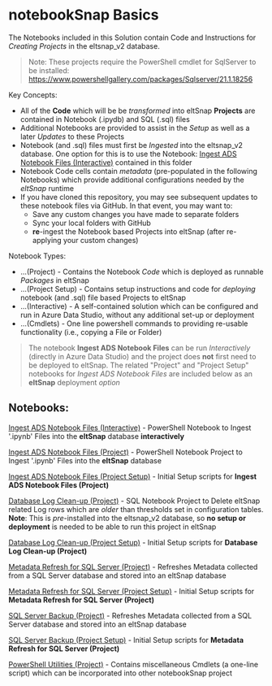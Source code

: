 # notebookSnap Basics

The Notebooks included in this Solution contain Code and Instructions for _Creating Projects_ in the eltsnap_v2 database.

> Note: These projects require the PowerShell cmdlet for SqlServer to be installed: https://www.powershellgallery.com/packages/Sqlserver/21.1.18256 

Key Concepts:

- All of the **Code** which will be be _transformed_ into eltSnap **Projects** are contained in Notebook (.ipydb) and SQL (.sql) files
- Additional Notebooks are provided to assist in the _Setup_ as well as a later _Updates_ to these Projects
- Notebook (and .sql) files must first be _Ingested_ into the eltsnap_v2 database. One option for this is to use the Notebook: [Ingest ADS Notebook Files (Interactive)](ingest_ads_notebook_files_interactive.ipynb) contained in this folder
- Notebook Code cells contain _metadata_ (pre-populated in the following Notebooks) which provide additional configurations needed by the _eltSnap_ runtime
- If you have cloned this repository, you may see subsequent updates to these notebook files via GitHub. In that event, you may want to:
    - Save any custom changes you have made to separate folders
    - Sync your local folders with GitHub
    - **re**-ingest the Notebook based Projects into eltSnap (after re-applying your custom changes)

Notebook Types:

- ...(Project) - Contains the Notebook _Code_ which is deployed as runnable _Packages_ in eltSnap
- ...(Project Setup) - Contains setup instructions and code for _deploying_ notebook (and .sql) file based Projects to eltSnap
- ...(Interactive) - A self-contained solution which can be configured and run in Azure Data Studio, without any additional set-up or deployment 
- ...(Cmdlets) - One line powershell commands to providing re-usable functionality (i.e., copying a File or Folder)

> The notebook **Ingest ADS Notebook Files** can be run _Interactively_ (directly in Azure Data Studio) and the project does **not** first need to be deployed to eltSnap. The related "Project" and "Project Setup" notebooks for _Ingest ADS Notebook Files_ are included below as an **eltSnap** deployment _option_

## Notebooks:

[Ingest ADS Notebook Files (Interactive)](ingest_ads_notebook_files_interactive.ipynb) - PowerShell Notebook to Ingest '.ipynb' Files into the **eltSnap** database **interactively**

[Ingest ADS Notebook Files (Project)](ingest_ads_notebook_files_project.ipynb) - PowerShell Notebook Project to Ingest '.ipynb' Files into the **eltSnap** database

[Ingest ADS Notebook Files (Project Setup)](ingest_ads_notebook_files_project_setup.ipynb) - Initial Setup scripts for **Ingest ADS Notebook Files (Project)**

[Database Log Clean-up (Project)](database_log_cleanup_project.ipynb) - SQL Notebook Project to Delete eltSnap related Log rows which are _older_ than thresholds set in configuration tables. **Note**: This is _pre_-installed into the eltsnap_v2 database, so **no setup or deployment** is needed to be able to run this project in eltSnap

[Database Log Clean-up (Project Setup)](database_log_cleanup_project_setup.ipynb) - Initial Setup scripts for **Database Log Clean-up (Project)**

[Metadata Refresh for SQL Server (Project)](metadata_refresh_for_sql_server_project.ipynb) - Refreshes Metadata collected from a SQL Server database and stored into an eltSnap database

[Metadata Refresh for SQL Server (Project Setup)](metadata_refresh_for_sql_server_project_setup.ipynb) - Initial Setup scripts for **Metadata Refresh for SQL Server (Project)**

[SQL Server Backup (Project)](sql_server_backup_project.ipynb) - Refreshes Metadata collected from a SQL Server database and stored into an eltSnap database

[SQL Server Backup (Project Setup)](sql_server_backup_project_setup.ipynb) - Initial Setup scripts for **Metadata Refresh for SQL Server (Project)**

[PowerShell Utilities (Project)](powershell_utilities.ipynb) - Contains miscellaneous Cmdlets (a one-line script) which can be incorporated into other notebookSnap project
